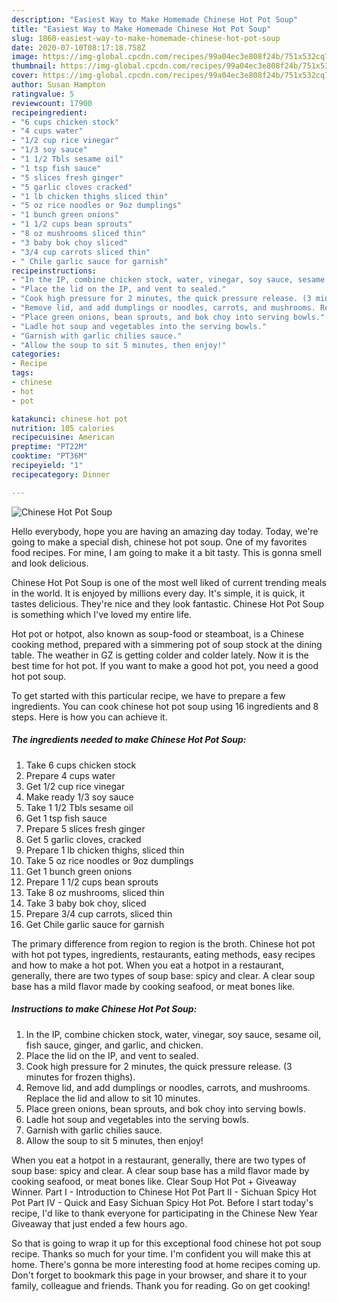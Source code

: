 ```yaml
---
description: "Easiest Way to Make Homemade Chinese Hot Pot Soup"
title: "Easiest Way to Make Homemade Chinese Hot Pot Soup"
slug: 1860-easiest-way-to-make-homemade-chinese-hot-pot-soup
date: 2020-07-10T08:17:18.758Z
image: https://img-global.cpcdn.com/recipes/99a04ec3e808f24b/751x532cq70/chinese-hot-pot-soup-recipe-main-photo.jpg
thumbnail: https://img-global.cpcdn.com/recipes/99a04ec3e808f24b/751x532cq70/chinese-hot-pot-soup-recipe-main-photo.jpg
cover: https://img-global.cpcdn.com/recipes/99a04ec3e808f24b/751x532cq70/chinese-hot-pot-soup-recipe-main-photo.jpg
author: Susan Hampton
ratingvalue: 5
reviewcount: 17900
recipeingredient:
- "6 cups chicken stock"
- "4 cups water"
- "1/2 cup rice vinegar"
- "1/3 soy sauce"
- "1 1/2 Tbls sesame oil"
- "1 tsp fish sauce"
- "5 slices fresh ginger"
- "5 garlic cloves cracked"
- "1 lb chicken thighs sliced thin"
- "5 oz rice noodles or 9oz dumplings"
- "1 bunch green onions"
- "1 1/2 cups bean sprouts"
- "8 oz mushrooms sliced thin"
- "3 baby bok choy sliced"
- "3/4 cup carrots sliced thin"
- " Chile garlic sauce for garnish"
recipeinstructions:
- "In the IP, combine chicken stock, water, vinegar, soy sauce, sesame oil, fish sauce, ginger, and garlic, and chicken."
- "Place the lid on the IP, and vent to sealed."
- "Cook high pressure for 2 minutes, the quick pressure release. (3 minutes for frozen thighs)."
- "Remove lid, and add dumplings or noodles, carrots, and mushrooms. Replace the lid and allow to sit 10 minutes."
- "Place green onions, bean sprouts, and bok choy into serving bowls."
- "Ladle hot soup and vegetables into the serving bowls."
- "Garnish with garlic chilies sauce."
- "Allow the soup to sit 5 minutes, then enjoy!"
categories:
- Recipe
tags:
- chinese
- hot
- pot

katakunci: chinese hot pot 
nutrition: 105 calories
recipecuisine: American
preptime: "PT22M"
cooktime: "PT36M"
recipeyield: "1"
recipecategory: Dinner

---
```



![Chinese Hot Pot Soup](https://img-global.cpcdn.com/recipes/99a04ec3e808f24b/751x532cq70/chinese-hot-pot-soup-recipe-main-photo.jpg)

Hello everybody, hope you are having an amazing day today. Today, we're going to make a special dish, chinese hot pot soup. One of my favorites food recipes. For mine, I am going to make it a bit tasty. This is gonna smell and look delicious.

Chinese Hot Pot Soup is one of the most well liked of current trending meals in the world. It is enjoyed by millions every day. It's simple, it is quick, it tastes delicious. They're nice and they look fantastic. Chinese Hot Pot Soup is something which I've loved my entire life.

Hot pot or hotpot, also known as soup-food or steamboat, is a Chinese cooking method, prepared with a simmering pot of soup stock at the dining table. The weather in GZ is getting colder and colder lately. Now it is the best time for hot pot. If you want to make a good hot pot, you need a good hot pot soup.


To get started with this particular recipe, we have to prepare a few ingredients. You can cook chinese hot pot soup using 16 ingredients and 8 steps. Here is how you can achieve it.

<!--inarticleads1-->

##### The ingredients needed to make Chinese Hot Pot Soup:

1. Take 6 cups chicken stock
1. Prepare 4 cups water
1. Get 1/2 cup rice vinegar
1. Make ready 1/3 soy sauce
1. Take 1 1/2 Tbls sesame oil
1. Get 1 tsp fish sauce
1. Prepare 5 slices fresh ginger
1. Get 5 garlic cloves, cracked
1. Prepare 1 lb chicken thighs, sliced thin
1. Take 5 oz rice noodles or 9oz dumplings
1. Get 1 bunch green onions
1. Prepare 1 1/2 cups bean sprouts
1. Take 8 oz mushrooms, sliced thin
1. Take 3 baby bok choy, sliced
1. Prepare 3/4 cup carrots, sliced thin
1. Get  Chile garlic sauce for garnish


The primary difference from region to region is the broth. Chinese hot pot with hot pot types, ingredients, restaurants, eating methods, easy recipes and how to make a hot pot. When you eat a hotpot in a restaurant, generally, there are two types of soup base: spicy and clear. A clear soup base has a mild flavor made by cooking seafood, or meat bones like. 

<!--inarticleads2-->

##### Instructions to make Chinese Hot Pot Soup:

1. In the IP, combine chicken stock, water, vinegar, soy sauce, sesame oil, fish sauce, ginger, and garlic, and chicken.
1. Place the lid on the IP, and vent to sealed.
1. Cook high pressure for 2 minutes, the quick pressure release. (3 minutes for frozen thighs).
1. Remove lid, and add dumplings or noodles, carrots, and mushrooms. Replace the lid and allow to sit 10 minutes.
1. Place green onions, bean sprouts, and bok choy into serving bowls.
1. Ladle hot soup and vegetables into the serving bowls.
1. Garnish with garlic chilies sauce.
1. Allow the soup to sit 5 minutes, then enjoy!


When you eat a hotpot in a restaurant, generally, there are two types of soup base: spicy and clear. A clear soup base has a mild flavor made by cooking seafood, or meat bones like. Clear Soup Hot Pot + Giveaway Winner. Part I - Introduction to Chinese Hot Pot Part II - Sichuan Spicy Hot Pot Part IV - Quick and Easy Sichuan Spicy Hot Pot. Before I start today&#39;s recipe, I&#39;d like to thank everyone for participating in the Chinese New Year Giveaway that just ended a few hours ago. 

So that is going to wrap it up for this exceptional food chinese hot pot soup recipe. Thanks so much for your time. I'm confident you will make this at home. There's gonna be more interesting food at home recipes coming up. Don't forget to bookmark this page in your browser, and share it to your family, colleague and friends. Thank you for reading. Go on get cooking!
